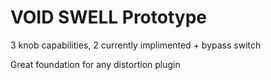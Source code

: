 # VOID SWELL Prototype

3 knob capabilities, 2 currently implimented + bypass switch

Great foundation for any distortion plugin